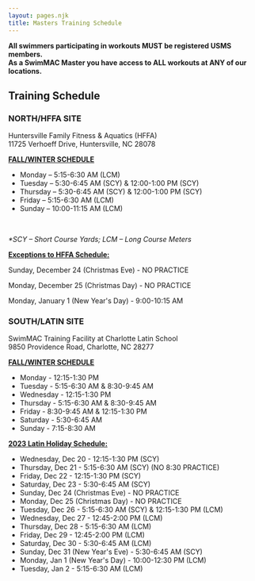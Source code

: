 ```yaml
---
layout: pages.njk
title: Masters Training Schedule
---
```

<div class="bg-gray-100 p-6 my-6 text-center" markdown="1">

**<p>All swimmers participating in workouts MUST be registered USMS members.** **<br>As a SwimMAC Master you have access to ALL workouts at ANY of our locations.</p>**

</div>

<h2 class="separator-center">Training Schedule</h2>

<div class="flex flex-wrap -mx-4" markdown="1">
<div class="w-full md:w-1/2 p-4" markdown="1">

### NORTH/HFFA SITE

<p>Huntersville Family Fitness & Aquatics (HFFA)<br>11725 Verhoeff Drive, Huntersville, NC 28078</p>

<span style="text-decoration: underline;"><strong>FALL/WINTER SCHEDULE</strong></span>

<ul>

<li>Monday – 5:15-6:30 AM (LCM)

<li>Tuesday – 5:30-6:45 AM (SCY) & 12:00-1:00 PM (SCY)

<li>Thursday – 5:30-6:45 AM (SCY) & 12:00-1:00 PM (SCY)

<li>Friday – 5:15-6:30 AM (LCM)

<li>Sunday – 10:00-11:15 AM (LCM)

</ul>

<br>

*\*SCY – Short Course Yards; LCM – Long Course Meters*

<div class="bg-gray-100 p-6 my-6 text-left" markdown="1">

<span style="text-decoration: underline;"><strong>Exceptions to HFFA Schedule:</strong></span>

Sunday, December 24 (Christmas Eve) - NO PRACTICE

Monday, December 25 (Christmas Day) - NO PRACTICE

Monday, January 1 (New Year's Day) - 9:00-10:15 AM

</div>

</div>

<div class="w-full md:w-1/2 p-4" markdown="1">

### SOUTH/LATIN SITE

<p>SwimMAC Training Facility at Charlotte Latin School<br>9850 Providence Road, Charlotte, NC 28277</p>

<span style="text-decoration: underline;"><strong>FALL/WINTER SCHEDULE</strong></span>

<ul>

<li>Monday - 12:15-1:30 PM

<li>Tuesday - 5:15-6:30 AM & 8:30-9:45 AM

<li>Wednesday - 12:15-1:30 PM

<li>Thursday - 5:15-6:30 AM & 8:30-9:45 AM

<li>Friday - 8:30-9:45 AM & 12:15-1:30 PM

<li>Saturday - 5:30-6:45 AM

<li>Sunday - 7:15-8:30 AM

</ul>

<div class="bg-gray-100 p-6 my-6 text-left" markdown="1">

<span style="text-decoration: underline;"><strong>2023 Latin Holiday Schedule:</strong></span>

<ul>

<li>Wednesday, Dec 20 - 12:15-1:30 PM (SCY)

<li>Thursday, Dec 21 - 5:15-6:30 AM (SCY) (NO 8:30 PRACTICE)

<li>Friday, Dec 22 - 12:15-1:30 PM (SCY)

<li>Saturday, Dec 23 - 5:30-6:45 AM (SCY)

<li>Sunday, Dec 24 (Christmas Eve) - NO PRACTICE

<li>Monday, Dec 25 (Christmas Day) - NO PRACTICE

<li>Tuesday, Dec 26 - 5:15-6:30 AM (SCY) & 12:15-1:30 PM (LCM)

<li>Wednesday, Dec 27 - 12:45-2:00 PM (LCM)

<li>Thursday, Dec 28 - 5:15-6:30 AM (LCM)

<li>Friday, Dec 29 - 12:45-2:00 PM (LCM)

<li>Saturday, Dec 30 - 5:30-6:45 AM (LCM)

<li>Sunday, Dec 31 (New Year's Eve) - 5:30-6:45 AM (SCY)

<li>Monday, Jan 1 (New Year's Day) - 10:00-12:30 PM (LCM)

<li>Tuesday, Jan 2 - 5:15-6:30 AM (LCM)

</ul>

</div>

</div>

</div>